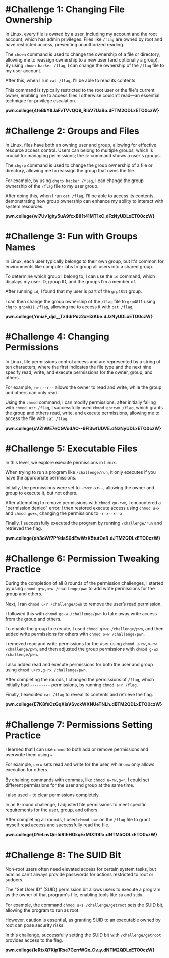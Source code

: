 # #Challenge 1: Changing File Ownership

In Linux, every file is owned by a user, including my account and the root account, which has admin privileges. Files like `/flag` are owned by root and have restricted access, preventing unauthorized reading.

The `chown` command is used to change the ownership of a file or directory, allowing me to reassign ownership to a new user (and optionally a group). By using `chown hacker /flag`, I can change the ownership of the `/flag` file to my user account.

After this, when I run `cat /flag`, I'll be able to read its contents.

This command is typically restricted to the root user or the file's current owner, enabling me to access files I otherwise couldn't read—an essential technique for privilege escalation.

**pwn.college{4feBkY8JaFvTVvQQ9_RlbV7UaBo.dFTM2QDLxETO0czW}**

# #Challenge 2: Groups and Files

In Linux, files have both an owning user and group, allowing for effective resource access control. Users can belong to multiple groups, which is crucial for managing permissions; the `id` command shows a user's groups.

The `chgrp` command is used to change the group ownership of a file or directory, allowing me to reassign the group that owns the file.

For example, by using `chgrp hacker /flag`, I can change the group ownership of the `/flag` file to my user group.

After doing this, when I run `cat /flag`, I'll be able to access its contents, demonstrating how group ownership can enhance my ability to interact with system resources.

**pwn.college{wl7Uv1ghy5uA9fcxB81t41MT1xC.dFzNyUDLxETO0czW}**

# #Challenge 3: Fun with Groups Names

In Linux, each user typically belongs to their own group, but it's common for environments like computer labs to group all users into a shared group.

To determine which group I belong to, I can use the `id` command, which displays my user ID, group ID, and the groups I’m a member of.

After running `id`, I found that my user is part of the `grp4811` group.

I can then change the group ownership of the `/flag` file to `grp4811` using `chgrp grp4811 /flag`, allowing me to access it with `cat /flag`.

**pwn.college{YmiaF_djd__Tz4drPdz2xHi3Kbe.dJzNyUDLxETO0czW}**

# #Challenge 4: Changing Permissions

In Linux, file permissions control access and are represented by a string of ten characters, where the first indicates the file type and the next nine specify read, write, and execute permissions for the owner, group, and others.

For example, `rw-r--r--` allows the owner to read and write, while the group and others can only read.

Using the `chmod` command, I can modify permissions; after initially failing with `chmod u+r /flag`, I successfully used `chmod go+rwx /flag`, which grants the group and others read, write, and execute permissions, allowing me to access the file with `cat /flag`.

**pwn.college{cVZhWE7eCGVodAO--9Fl3wfUDVE.dNzNyUDLxETO0czW}**

# #Challenge 5: Executable Files

In this level, we explore execute permissions in Linux.

When trying to run a program like `/challenge/run`, it only executes if you have the appropriate permissions.

Initially, the permissions were set to `-rwxr-xr--`, allowing the owner and group to execute it, but not others.

After attempting to remove permissions with `chmod go-rwx`, I encountered a "permission denied" error. I then restored execute access using `chmod u+x` and `chmod go+x`, changing the permissions to `-r-x--x--x`.

Finally, I successfully executed the program by running `/challenge/run` and retrieved the flag.

**pwn.college{oh3oWf7PYeIaS0dEwWzK5tutOeR.dJTM2QDLxETO0czW}**

# #Challenge 6: Permission Tweaking Practice

During the completion of all 8 rounds of the permission challenges, I started by using `chmod g+w,o+w /challenge/pwn` to add write permissions for the group and others.

Next, I ran `chmod u-r /challenge/pwn` to remove the user’s read permission.

I followed this with `chmod go-w /challenge/pwn` to take away write access from the group and others.

To enable the group to execute, I used `chmod g+wx /challenge/pwn`, and then added write permissions for others with `chmod o+w /challenge/pwn`.

I removed read and write permissions for the user using `chmod u-rw,o-rw /challenge/pwn`, and then adjusted the group permissions with `chmod g-wx /challenge/pwn`.

I also added read and execute permissions for both the user and group using `chmod u+rx,g+rx /challenge/pwn`.

After completing the rounds, I changed the permissions of `/flag`, which initially had `---------` permissions, by running `chmod a+r /flag`.

Finally, I executed `cat /flag` to reveal its contents and retrieve the flag.

**pwn.college{E7K8fsCzGqXiaVSvckWXNUeTNLh.dBTM2QDLxETO0czW}**

# #Challenge 7: Permissions Setting Practice

I learned that I can use `chmod` to both add or remove permissions and overwrite them using `=`.

For example, `u=rw` sets read and write for the user, while `o=x` only allows execution for others.

By chaining commands with commas, like `chmod u=rw,g=r`, I could set different permissions for the user and group at the same time.

I also used `-` to clear permissions completely.

In an 8-round challenge, I adjusted file permissions to meet specific requirements for the user, group, and others.

After completing all rounds, I used `chmod u=r` on the `/flag` file to grant myself read access and successfully read the file.

**pwn.college{0YeLnvQmIdRtEHOkqExMIXft9fx.dNTM5QDLxETO0czW}**

# #Challenge 8: The SUID Bit

Non-root users often need elevated access for certain system tasks, but admins can't always provide passwords for actions restricted to root or sudoers.

The "Set User ID" (SUID) permission bit allows users to execute a program as the owner of that program's file, enabling tools like `su` and `sudo`.

For example, the command `chmod u+s /challenge/getroot` sets the SUID bit, allowing the program to run as root.

However, caution is essential, as granting SUID to an executable owned by root can pose security risks.

In this challenge, successfully setting the SUID bit with `/challenge/getroot` provides access to the flag.

**pwn.college{IeRtxQ7Kip1Rse7GzrrWQx_Cv_y.dNTM2QDLxETO0czW}**
